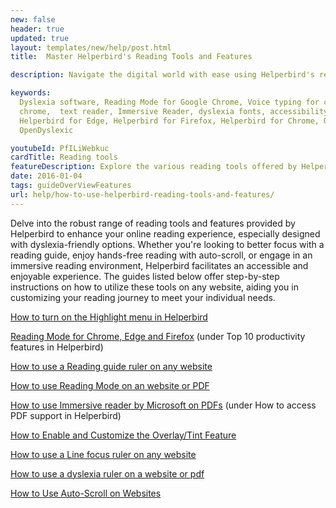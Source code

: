 ```yaml
---
new: false
header: true
updated: true
layout: templates/new/help/post.html
title:  Master Helperbird's Reading Tools and Features

description: Navigate the digital world with ease using Helperbird's reading tools and features, designed with dyslexia-friendly options. Our help guides provide detailed steps to personalize your reading experience on any website. Learn how to use a reading guide, auto-scroll, immersive reader, and more to enhance accessibility and focus. Whether you are a student, a professional, or someone looking to make online reading more enjoyable, our guides empower you to harness the full capabilities of Helperbird's features.

keywords:
  Dyslexia software, Reading Mode for Google Chrome, Voice typing for chrome, Text to speech for
  chrome,  text reader, Immersive Reader, dyslexia fonts, accessibility software, dyslexia software,
  Helperbird for Edge, Helperbird for Firefox, Helperbird for Chrome, Opendyslexic for Chrome,
  OpenDyslexic

youtubeId: PfILiWebkuc
cardTitle: Reading tools
featureDescription: Explore the various reading tools offered by Helperbird to enhance your browsing experience.
date: 2016-01-04
tags: guideOverViewFeatures
url: help/how-to-use-helperbird-reading-tools-and-features/
---
```


Delve into the robust range of reading tools and features provided by Helperbird to enhance your online reading experience, especially designed with dyslexia-friendly options. Whether you're looking to better focus with a reading guide, enjoy hands-free reading with auto-scroll, or engage in an immersive reading environment, Helperbird facilitates an accessible and enjoyable experience. The guides listed below offer step-by-step instructions on how to utilize these tools on any website, aiding you in customizing your reading journey to meet your individual needs.








[How to turn on the Highlight menu in Helperbird](https://www.helperbird.com/help/how-to-turn-on-the-highlight-menu-in-helperbird)

[Reading Mode for Chrome, Edge and Firefox](https://www.helperbird.com/help/top-10-productivity-features-in-helperbird) (under Top 10 productivity features in Helperbird)

[How to use a Reading guide ruler on any website](https://www.helperbird.com/help/how-to-use-a-reading-guide-ruler-on-any-website)

[How to use Reading Mode on an website or PDF](https://www.helperbird.com/help/how-to-use-reading-mode-on-an-website-or-pdf)

[How to use Immersive reader by Microsoft on PDFs](https://www.helperbird.com/help/how-to-access-pdf-support-in-helperbird) (under How to access PDF support in Helperbird)

[How to Enable and Customize the Overlay/Tint Feature](https://www.helperbird.com/help/how-to-enable-and-customize-the-overlay-tint-feature-in)

[How to use a Line focus ruler on any website](https://www.helperbird.com/help/how-to-use-a-line-focus-ruler-on-any-website)

[How to use a dyslexia ruler on a website or pdf](https://www.helperbird.com/help/how-to-use-a-dyslexia-ruler-on-a-website-or-pdf)

[How to Use Auto-Scroll on Websites](https://www.helperbird.com/help/how-to-use-auto-scroll-on-websites)

